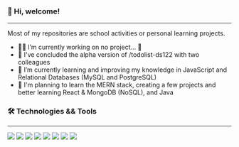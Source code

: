 ### 👋 Hi, welcome! 
***

Most of my repositories are school activities or personal learning projects.

- 👨‍💻 I’m currently working on no project... 🥲
- 🎉 I've concluded the alpha version of /todolist-ds122 with two colleagues
- 📘 I’m currently learning and improving my knowledge in JavaScript and Relational Databases (MySQL and PostgreSQL)
- 🤔 I'm planning to learn the MERN stack, creating a few projects and better learning React & MongoDB (NoSQL), and Java

### 🛠️ Technologies && Tools
***

![](https://img.shields.io/badge/Code-JavaScript-informational?style=flat&logo=JavaScript&logoColor=white&color=f7df1e)
![](https://img.shields.io/badge/Code-PHP-informational?style=flat&logo=PHP&logoColor=white&color=787cb5)
![](https://img.shields.io/badge/Code-C_Language-informational?style=flat&logo=C&logoColor=white&color=5e97d0)
![](https://img.shields.io/badge/Shell-Bash-informational?style=flat&logo=gnu-bash&logoColor=white&color=787cb5)
![](https://img.shields.io/badge/Tool-MySQL-informational?style=flat&logo=MySQL&logoColor=white&color=f29111)
![](https://img.shields.io/badge/Tool-Git-informational?style=flat&logo=Git&logoColor=white&color=f34f29)
![](https://img.shields.io/badge/Editor-VSCode-informational?style=flat&logo=VisualStudioCode&logoColor=white&color=0078d7)
![](https://img.shields.io/badge/OS-WSL_Linux-informational?style=flat&logo=linux&logoColor=white&color=dd4814)

<!--
**gjperes/gjperes** is a ✨ _special_ ✨ repository because its `README.md` (this file) appears on your GitHub profile.

Here are some ideas to get you started:

- 🔭 I’m currently working on ...
- 🌱 I’m currently learning ...
- 👯 I’m looking to collaborate on ...
- 🤔 I’m looking for help with ...
- 💬 Ask me about ...
- 📫 How to reach me: ...
- 😄 Pronouns: ...
- ⚡ Fun fact: ...
-->
